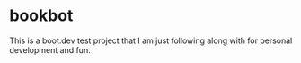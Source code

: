 # bookbot

This is a boot.dev test project that I am just following along with for personal development and fun.